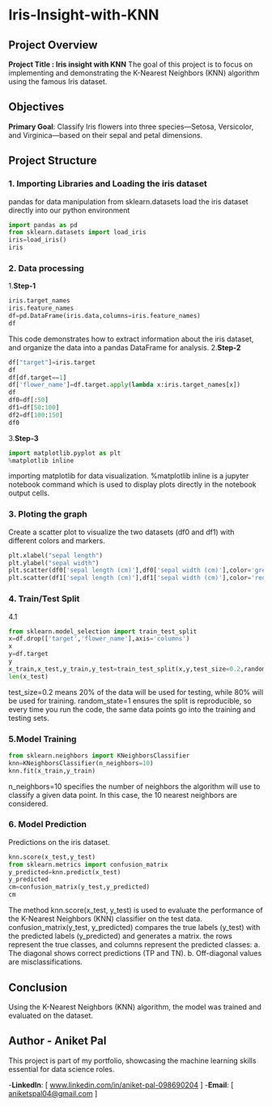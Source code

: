 # Iris-Insight-with-KNN

## Project Overview 

**Project Title : Iris insight with KNN**
The goal of this project is to focus on implementing and demonstrating the K-Nearest Neighbors (KNN) algorithm using the famous Iris dataset.

## Objectives
**Primary Goal**:
Classify Iris flowers into three species—Setosa, Versicolor, and Virginica—based on their sepal and petal dimensions.

## Project Structure

### 1. Importing Libraries and Loading the iris dataset
pandas for data manipulation
from sklearn.datasets load the iris dataset directly into our python environment
```python
import pandas as pd
from sklearn.datasets import load_iris
iris=load_iris()
iris
```

### 2. Data processing
1.**Step-1**
```python
iris.target_names
iris.feature_names
df=pd.DataFrame(iris.data,columns=iris.feature_names)
df
```
This code demonstrates how to extract information about the iris dataset, and organize the data into a pandas DataFrame for analysis.
2.**Step-2**
```python
df["target"]=iris.target
df
df[df.target==1]
df['flower_name']=df.target.apply(lambda x:iris.target_names[x])
df
df0=df[:50]
df1=df[50:100]
df2=df[100:150]
df0
```
3.**Step-3**
```python
import matplotlib.pyplot as plt
%matplotlib inline
```
importing matplotlib for data visualization.
%matplotlib inline is a jupyter notebook command which is used to display plots directly in the notebook output cells.

### 3. Ploting the graph
Create a scatter plot to visualize the two datasets (df0 and df1) with different colors and markers.
```python
plt.xlabel("sepal length")
plt.ylabel("sepal width")
plt.scatter(df0['sepal length (cm)'],df0['sepal width (cm)'],color='green',marker='*')
plt.scatter(df1['sepal length (cm)'],df1['sepal width (cm)'],color='red',marker='+')
```

### 4. Train/Test Split
4.1
```python
from sklearn.model_selection import train_test_split
x=df.drop(['target','flower_name'],axis='columns')
x
y=df.target
y
x_train,x_test,y_train,y_test=train_test_split(x,y,test_size=0.2,random_state=1)
len(x_test)
```
test_size=0.2 means 20% of the data will be used for testing, while 80% will be used for training.
random_state=1 ensures the split is reproducible, so every time you run the code, the same data points go into the training and testing sets.

### 5.Model Training
```python
from sklearn.neighbors import KNeighborsClassifier
knn=KNeighborsClassifier(n_neighbors=10)
knn.fit(x_train,y_train)
```
n_neighbors=10 specifies the number of neighbors the algorithm will use to classify a given data point. In this case, the 10 nearest neighbors are considered.

### 6. Model Prediction
Predictions on the iris dataset.
```python
knn.score(x_test,y_test)
from sklearn.metrics import confusion_matrix
y_predicted=knn.predict(x_test)
y_predicted
cm=confusion_matrix(y_test,y_predicted)
cm
```
The method knn.score(x_test, y_test) is used to evaluate the performance of the K-Nearest Neighbors (KNN) classifier on the test data. 
confusion_matrix(y_test, y_predicted) compares the true labels (y_test) with the predicted labels (y_predicted) and generates a matrix.
the rows represent the true classes, and columns represent the predicted classes:
a. The diagonal shows correct predictions (TP and TN).
b. Off-diagonal values are misclassifications.

## Conclusion
Using the K-Nearest Neighbors (KNN) algorithm, the model was trained and evaluated on the dataset.

## Author - Aniket Pal
This project is part of my portfolio, showcasing the machine learning skills essential for data science roles.

-**LinkedIn**: [ www.linkedin.com/in/aniket-pal-098690204 ]
-**Email**: [ aniketspal04@gmail.com ]





